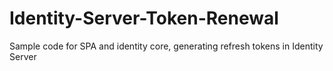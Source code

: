 # Identity-Server-Token-Renewal
Sample code for SPA and identity core, generating refresh tokens in Identity Server
